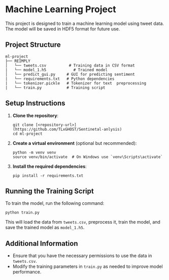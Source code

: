 # Machine Learning Project

This project is designed to train a machine learning model using tweet data. The model will be saved in HDF5 format for future use.

## Project Structure

```
ml-project
├── REIMPLY
│   └── tweets.csv          # Training data in CSV format
|   └── model_1.h5            # Trained model
│   └── predict_gui.py     # GUI for predicting sentiment
|   └── requirements.txt   # Python dependencies
|   └── tokenizer.pickle   # Tokenizer for text  preprocessing
|   └── train.py           # Training script
```

## Setup Instructions

1. **Clone the repository**:
   ```
   git clone [<repository-url>](https://github.com/TLxGHOST/Sentinetal-anlysis)
   cd ml-project
   ```

2. **Create a virtual environment** (optional but recommended):
   ```
   python -m venv venv
   source venv/bin/activate  # On Windows use `venv\Scripts\activate`
   ```

3. **Install the required dependencies**:
   ```
   pip install -r requirements.txt
   ```

## Running the Training Script

To train the model, run the following command:

```
python train.py
```

This will load the data from `tweets.csv`, preprocess it, train the model, and save the trained model as `model_1.h5`.

## Additional Information

- Ensure that you have the necessary permissions to use the data in `tweets.csv`.
- Modify the training parameters in `train.py` as needed to improve model performance.
